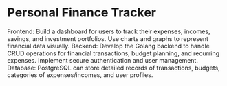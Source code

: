 # Personal Finance Tracker

Frontend: 
Build a dashboard for users to track their expenses, incomes, savings, and investment portfolios. Use charts and graphs to represent financial data visually.
Backend: 
Develop the Golang backend to handle CRUD operations for financial transactions, budget planning, and recurring expenses. Implement secure authentication and user management.
Database: 
PostgreSQL can store detailed records of transactions, budgets, categories of expenses/incomes, and user profiles.
